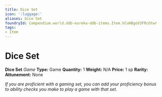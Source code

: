 ```yaml
---
title: Dice Set
icon: ':luggage:'
aliases: Dice Set
foundryId: Compendium.world.ddb-eureka-ddb-items.Item.hCuHBgoV3FRcOtwr
tags:
- Item
---
```


# Dice Set

**Dice Set**
_Game_
**Type:** Game
**Quantity:** 1
**Weight:** N/A
**Price:** 1 sp
**Rarity:** 
**Attunement:** None

*If you are proficient with a gaming set, you can add your proficiency bonus to ability checks you make to play a game with that set.*